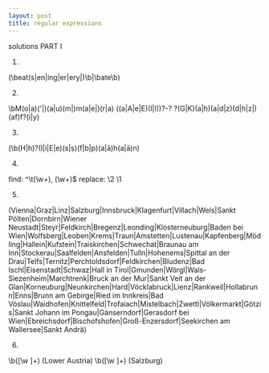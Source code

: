 ```yaml
---
layout: post
title: regular expressions
---
```


solutions PART I

1. 

(\beat(s|en|ing|er|ery|)\b|\bate\b)

2.
\bM(o|a)('|)(a|u)(m|)m(a|e|)(r|a) ((a|A|e|E)(l|I))?-? ?(G|K)(a|h)(a|d|z)(d|h|z|)(af)f?(i|y)

3. 
(\b(H|h)?(I|i|E|e)(s|ṣ)(f|b|p)(a|ā)h(a|ā)n)

4. 
find: ^\t(\w+), (\w+)$
replace: \2 \1

5. 
(Vienna|Graz|Linz|Salzburg|Innsbruck|Klagenfurt|Villach|Wels|Sankt Pölten|Dornbirn|Wiener Neustadt|Steyr|Feldkirch|Bregenz|Leonding|Klosterneuburg|Baden bei Wien|Wolfsberg|Leoben|Krems|Traun|Amstetten|Lustenau|Kapfenberg|Mödling|Hallein|Kufstein|Traiskirchen|Schwechat|Braunau am Inn|Stockerau|Saalfelden|Ansfelden|Tulln|Hohenems|Spittal an der Drau|Telfs|Ternitz|Perchtoldsdorf|Feldkirchen|Bludenz|Bad Ischl|Eisenstadt|Schwaz|Hall in Tirol|Gmunden|Wörgl|Wals-Siezenheim|Marchtrenk|Bruck an der Mur|Sankt Veit an der Glan|Korneuburg|Neunkirchen|Hard|Vöcklabruck|Lienz|Rankweil|Hollabrunn|Enns|Brunn am Gebirge|Ried im Innkreis|Bad Vöslau|Waidhofen|Knittelfeld|Trofaiach|Mistelbach|Zwettl|Völkermarkt|Götzis|Sankt Johann im Pongau|Gänserndorf|Gerasdorf bei Wien|Ebreichsdorf|Bischofshofen|Groß-Enzersdorf|Seekirchen am Wallersee|Sankt Andrä)

6. 
\b([\w ]+) \(Lower Austria\)
\b([\w ]+) \(Salzburg\)
